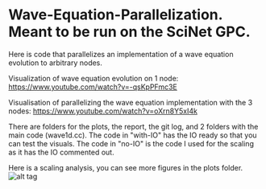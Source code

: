 # Wave-Equation-Parallelization. Meant to be run on the SciNet GPC.

Here is code that parallelizes an implementation of a wave equation evolution to arbitrary nodes. 

Visualization of wave equation evolution on 1 node: https://www.youtube.com/watch?v=-qsKpPFmc3E

Visualisation of parallelizing the wave equation implementation with the 3 nodes: https://www.youtube.com/watch?v=oXrn8Y5xI4k

There are folders for the plots, the report, the git log, and 2 folders with the main code (wave1d.cc). The code in "with-IO" has the IO ready so that you can test the visuals. The code in "no-IO" is the code I used for the scaling as it has the IO commented out. 

Here is a scaling analysis, you can see more figures in the plots folder.
![alt tag](http://i.imgur.com/1FVDwz8.png)
